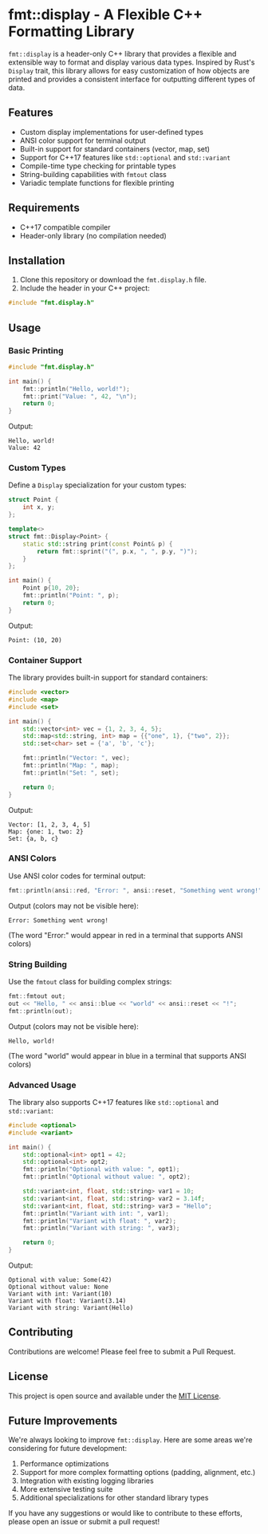 # fmt::display - A Flexible C++ Formatting Library

`fmt::display` is a header-only C++ library that provides a flexible and extensible way to format and display various data types. Inspired by Rust's `Display` trait, this library allows for easy customization of how objects are printed and provides a consistent interface for outputting different types of data.

## Features

- Custom display implementations for user-defined types
- ANSI color support for terminal output
- Built-in support for standard containers (vector, map, set)
- Support for C++17 features like `std::optional` and `std::variant`
- Compile-time type checking for printable types
- String-building capabilities with `fmtout` class
- Variadic template functions for flexible printing

## Requirements

- C++17 compatible compiler
- Header-only library (no compilation needed)

## Installation

1. Clone this repository or download the `fmt.display.h` file.
2. Include the header in your C++ project:

```cpp
#include "fmt.display.h"
```

## Usage

### Basic Printing

```cpp
#include "fmt.display.h"

int main() {
    fmt::println("Hello, world!");
    fmt::print("Value: ", 42, "\n");
    return 0;
}
```

Output:
```
Hello, world!
Value: 42
```

### Custom Types

Define a `Display` specialization for your custom types:

```cpp
struct Point {
    int x, y;
};

template<>
struct fmt::Display<Point> {
    static std::string print(const Point& p) {
        return fmt::sprint("(", p.x, ", ", p.y, ")");
    }
};

int main() {
    Point p{10, 20};
    fmt::println("Point: ", p);
    return 0;
}
```

Output:
```
Point: (10, 20)
```

### Container Support

The library provides built-in support for standard containers:

```cpp
#include <vector>
#include <map>
#include <set>

int main() {
    std::vector<int> vec = {1, 2, 3, 4, 5};
    std::map<std::string, int> map = {{"one", 1}, {"two", 2}};
    std::set<char> set = {'a', 'b', 'c'};

    fmt::println("Vector: ", vec);
    fmt::println("Map: ", map);
    fmt::println("Set: ", set);

    return 0;
}
```

Output:
```
Vector: [1, 2, 3, 4, 5]
Map: {one: 1, two: 2}
Set: {a, b, c}
```

### ANSI Colors

Use ANSI color codes for terminal output:

```cpp
fmt::println(ansi::red, "Error: ", ansi::reset, "Something went wrong!");
```

Output (colors may not be visible here):
```
Error: Something went wrong!
```
(The word "Error:" would appear in red in a terminal that supports ANSI colors)

### String Building

Use the `fmtout` class for building complex strings:

```cpp
fmt::fmtout out;
out << "Hello, " << ansi::blue << "world" << ansi::reset << "!";
fmt::println(out);
```

Output (colors may not be visible here):
```
Hello, world!
```
(The word "world" would appear in blue in a terminal that supports ANSI colors)

### Advanced Usage

The library also supports C++17 features like `std::optional` and `std::variant`:

```cpp
#include <optional>
#include <variant>

int main() {
    std::optional<int> opt1 = 42;
    std::optional<int> opt2;
    fmt::println("Optional with value: ", opt1);
    fmt::println("Optional without value: ", opt2);

    std::variant<int, float, std::string> var1 = 10;
    std::variant<int, float, std::string> var2 = 3.14f;
    std::variant<int, float, std::string> var3 = "Hello";
    fmt::println("Variant with int: ", var1);
    fmt::println("Variant with float: ", var2);
    fmt::println("Variant with string: ", var3);

    return 0;
}
```

Output:
```
Optional with value: Some(42)
Optional without value: None
Variant with int: Variant(10)
Variant with float: Variant(3.14)
Variant with string: Variant(Hello)
```

## Contributing

Contributions are welcome! Please feel free to submit a Pull Request.

## License

This project is open source and available under the [MIT License](LICENSE).

## Future Improvements

We're always looking to improve `fmt::display`. Here are some areas we're considering for future development:

1. Performance optimizations
2. Support for more complex formatting options (padding, alignment, etc.)
3. Integration with existing logging libraries
4. More extensive testing suite
5. Additional specializations for other standard library types

If you have any suggestions or would like to contribute to these efforts, please open an issue or submit a pull request!
